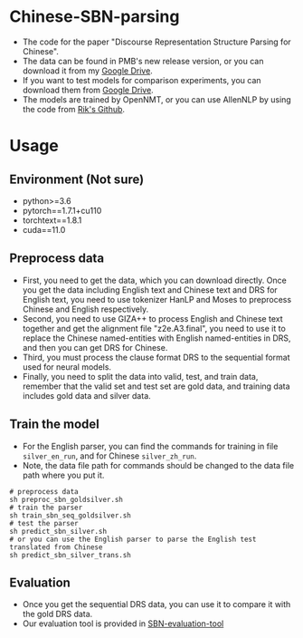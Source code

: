 # Chinese-SBN-parsing
 - The code for the paper "Discourse Representation Structure Parsing for Chinese".
 - The data can be found in PMB's new release version, or you can download it from my [Google Drive](https://drive.google.com/drive/folders/1iLihDcpZ6zNPT6zjBz8T1A4VSxq6vM47?usp=sharing).
 - If you want to test models for comparison experiments, you can download them from [Google Drive](https://drive.google.com/drive/folders/15v5o2xvicJUUElZS-vr4SESTp0CCLMKq?usp=sharing).
 - The models are trained by OpenNMT, or you can use AllenNLP by using the code from [Rik's Github](https://github.com/RikVN/Neural_DRS).

# Usage
## Environment  (Not sure)
 - python>=3.6
 - pytorch==1.7.1+cu110
 - torchtext==1.8.1
 - cuda==11.0
 
## Preprocess data
 -  First, you need to get the data, which you can download directly. Once you get the data including English text and Chinese text and DRS for English text, you need to use tokenizer HanLP and Moses to preprocess Chinese and English respectively.
 -  Second, you need to use GIZA++ to process English and Chinese text together and get the alignment file "z2e.A3.final", you need to use it to replace the Chinese named-entities with English named-entities in DRS, and then you can get DRS for Chinese.
 -  Third, you must process the clause format DRS to the sequential format used for neural models.
 -  Finally, you need to split the data into valid, test, and train data, remember that the valid set and test set are gold data, and training data includes gold data and silver data.
   
## Train the model
 - For the English parser, you can find the commands for training in file `silver_en_run`, and for Chinese `silver_zh_run`.
 - Note, the data file path for commands should be changed to the data file path where you put it.
```
# preprocess data
sh preproc_sbn_goldsilver.sh
# train the parser
sh train_sbn_seq_goldsilver.sh
# test the parser
sh predict_sbn_silver.sh
# or you can use the English parser to parse the English test translated from Chinese
sh predict_sbn_silver_trans.sh
```

## Evaluation
 - Once you get the sequential DRS data, you can use it to compare it with the gold DRS data.
 - Our evaluation tool is provided in [SBN-evaluation-tool](https://github.com/wangchunliu/SBN-evaluation-tool)
 
